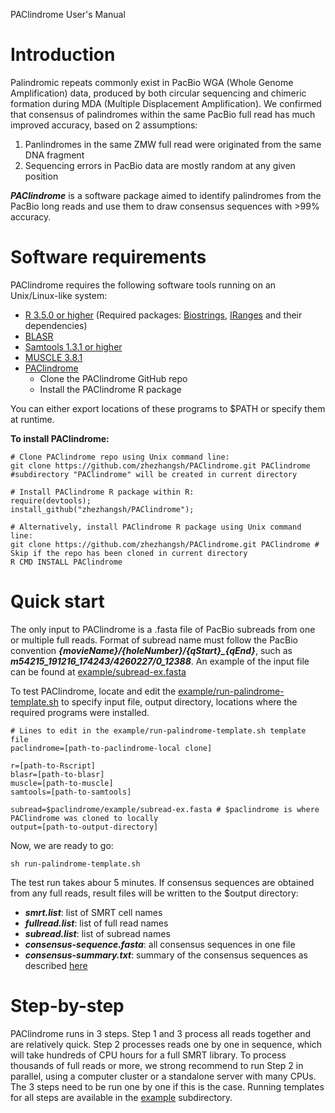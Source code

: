 PAClindrome User's Manual

# Introduction

Palindromic repeats commonly exist in PacBio WGA (Whole Genome Amplification) data, produced by both circular sequencing and chimeric formation during MDA (Multiple Displacement Amplification). We confirmed that consensus of palindromes within the same PacBio full read has much improved accuracy, based on 2 assumptions:

  1. Panlindromes in the same ZMW full read were originated from the same DNA fragment
  2. Sequencing errors in PacBio data are mostly random at any given position
 
 ***PAClindrome*** is a software package aimed to identify palindromes from the PacBio long reads and use them to draw consensus sequences with >99% accuracy. 

# Software requirements

PAClindrome requires the following software tools running on an Unix/Linux-like system:

  - [R 3.5.0 or higher](https://cran.r-project.org) (Required packages: [Biostrings](https://bioconductor.org/packages/release/bioc/html/Biostrings.html), [IRanges](https://bioconductor.org/packages/release/bioc/html/IRanges.html) and their dependencies)
  - [BLASR](https://github.com/PacificBiosciences/blasr)
  - [Samtools 1.3.1 or higher](http://www.htslib.org)
  - [MUSCLE 3.8.1](https://www.drive5.com/muscle)
  - [PAClindrome](https://github.com/zhezhangsh/PAClindrome)
    - Clone the PAClindrome GitHub repo
    - Install the PAClindrome R package

You can either export locations of these programs to $PATH or specify them at runtime.

**To install PAClindrome:** 

```
# Clone PAClindrome repo using Unix command line: 
git clone https://github.com/zhezhangsh/PAClindrome.git PAClindrome #subdirectory "PAClindrome" will be created in current directory
```

```
# Install PAClindrome R package within R:
require(devtools);
install_github("zhezhangsh/PAClindrome");
```

```
# Alternatively, install PAClindrome R package using Unix command line:
git clone https://github.com/zhezhangsh/PAClindrome.git PAClindrome # Skip if the repo has been cloned in current directory
R CMD INSTALL PAClindrome
```

# Quick start

The only input to PAClindrome is a .fasta file of PacBio subreads from one or multiple full reads. Format of subread name must follow the PacBio convention ***{movieName}/{holeNumber}/{qStart}_{qEnd}***, such as ***m54215_191216_174243/4260227/0_12388***. An example of the input file can be found at [example/subread-ex.fasta](example/subread-ex.fasta) 

To test PAClindrome, locate and edit the [example/run-palindrome-template.sh](example/run-palindrome-template.sh) to specify input file, output directory, locations where the required programs were installed.

```
# Lines to edit in the example/run-palindrome-template.sh template file
paclindrome=[path-to-paclindrome-local clone]

r=[path-to-Rscript]
blasr=[path-to-blasr]
muscle=[path-to-muscle]
samtools=[path-to-samtools]

subread=$paclindrome/example/subread-ex.fasta # $paclindrome is where PAClindrome was cloned to locally
output=[path-to-output-directory]
```

Now, we are ready to go:

```
sh run-palindrome-template.sh 
```

The test run takes abour 5 minutes. If consensus sequences are obtained from any full reads, result files will be written to the $output directory:

  - ***smrt.list***: list of SMRT cell names
  - ***fullread.list***: list of full read names
  - ***subread.list***: list of subread names
  - ***consensus-sequence.fasta***: all consensus sequences in one file
  - ***consensus-summary.txt***: summary of the consensus sequences as described [here](doc/summary.md)

# Step-by-step

PAClindrome runs in 3 steps. Step 1 and 3 process all reads together and are relatively quick. Step 2 processes reads one by one in sequence, which will take hundreds of CPU hours for a full SMRT library. To process thousands of full reads or more, we strong recommend to run Step 2 in parallel, using a computer cluster or a standalone server with many CPUs. The 3 steps need to be run one by one if this is the case. Running templates for all steps are available in the [example](example) subdirectory. 

